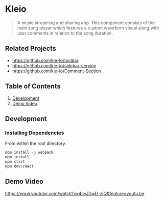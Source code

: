 # Kleio

> A music streaming and sharing app. This component consists of the main song player which features a custom waveform visual along with user comments in relation to the song duration.

## Related Projects

  - https://github.com/kle-io/toolbar
  - https://github.com/kle-io/sidebar-service
  - https://github.com/kle-io/Comment-Section

## Table of Contents

1. [Development](#development)
1. [Demo Video](#demo)

## Development

### Installing Dependencies

From within the root directory:

```sh
npm install -g webpack
npm install
npm start
npm dev:react
```

## Demo Video
https://www.youtube.com/watch?v=4cvJDwD-ziQ&feature=youtu.be
